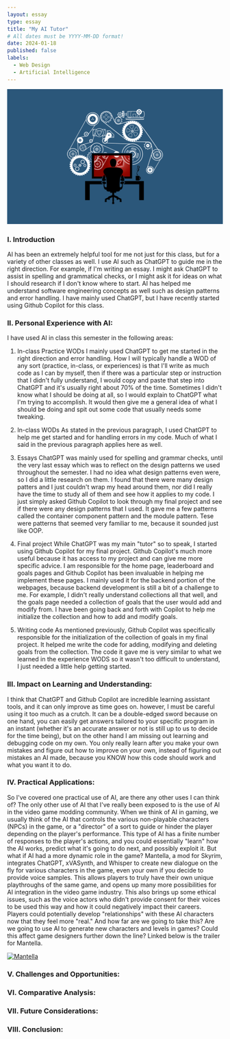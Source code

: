 ```yaml
---
layout: essay
type: essay
title: "My AI Tutor"
# All dates must be YYYY-MM-DD format!
date: 2024-01-18
published: false
labels:
  - Web Design
  - Artificial Intelligence
---
```


<img width="800px" class="rounded float-left pe-4" src="../img/3520511.png">

### I. Introduction
AI has been an extremely helpful tool for me not just for this class, but for a variety of other classes as well. I use AI such as ChatGPT to guide me in the right direction. For example, if I'm writing an essay. I might ask ChatGPT to assist in spelling and grammatical checks, or I might ask it for ideas on what I should research if I don't know where to start. AI has helped me understand software engineering concepts as well such as design patterns and error handling. I have mainly used ChatGPT, but I have recently started using Github Copilot for this class.

### II. Personal Experience with AI:
I have used AI in class this semester in the following areas:

1. In-class Practice WODs
I mainly used ChatGPT to get me started in the right direction and error handling. How I will typically handle a WOD of any sort (practice, in-class, or experiences) is that I'll write as much code as I can by myself, then if there was a particular step or instruction that I didn't fully understand, I would copy and paste that step into ChatGPT and it's usually right about 70% of the time. Sometimes I didn't know what I should be doing at all, so I would explain to ChatGPT what I'm trying to accomplish. It would then give me a general idea of what I should be doing and spit out some code that usually needs some tweaking.


2. In-class WODs
As stated in the previous paragraph, I used ChatGPT to help me get started and for handling errors in my code. Much of what I said in the previous paragraph applies here as well.


3. Essays
ChatGPT was mainly used for spelling and grammar checks, until the very last essay which was to reflect on the design patterns we used throughout the semester. I had no idea what design patterns even were, so I did a little research on them. I found that there were many design patters and I just couldn't wrap my head around them, nor did I really have the time to study all of them and see how it applies to my code. I just simply asked Github Copilot to look through my final project and see if there were any design patterns that I used. It gave me a few patterns called the container component pattern and the module pattern. Tese were patterns that seemed very familiar to me, because it sounded just like OOP.


4. Final project
While ChatGPT was my main "tutor" so to speak, I started using Github Copilot for my final project. Github Copilot's much more useful because it has access to my project and can give me more specific advice. I am responsible for the home page, leaderboard and goals pages and Github Copilot has been invaluable in helping me implement these pages. I mainly used it for the backend portion of the webpages, because backend development is still a bit of a challenge to me. For example, I didn't really understand collections all that well, and the goals page needed a collection of goals that the user would add and modify from. I have been going back and forth with Copilot to help me initialize the collection and how to add and modify goals.

   
5. Writing code
As mentioned previously, Github Copilot was specifically responsible for the initialization of the collection of goals in my final project. It helped me write the code for adding, modifying and deleting goals from the collection. The code it gave me is very similar to what we learned in the experience WODS so it wasn't too difficult to understand, I just needed a little help getting started.


### III. Impact on Learning and Understanding:
I think that ChatGPT and Github Copilot are incredible learning assistant tools, and it can only improve as time goes on. however, I must be careful using it too much as a crutch. It can be a double-edged sword because on one hand, you can easily get answers tailored to your specific program in an instant (whether it's an accurate answer or not is still up to us to decide for the time being), but on the other hand I am missing out learning and debugging code on my own. You only really learn after you make your own mistakes and figure out how to improve on your own, instead of figuring out mistakes an AI made, because you KNOW how this code should work and what you want it to do.

### IV. Practical Applications:
So I've covered one practical use of AI, are there any other uses I can think of? The only other use of AI that I've really been exposed to is the use of AI in the video game modding community. When we think of AI in gaming, we usually think of the AI that controls the various non-playable characters (NPCs) in the game, or a "director" of a sort to guide or hinder the player depending on the player's performance. This type of AI has a finite number of responses to the player's actions, and you could essentially "learn" how the AI works, predict what it's going to do next, and possibly exploit it. But what if AI had a more dynamic role in the game? Mantella, a mod for Skyrim, integrates ChatGPT, xVASynth, and Whisper to create new dialogue on the fly for various characters in the game, even your own if you decide to provide voice samples. This allows players to truly have their own unique playthroughs of the same game, and opens up many more possibilities for AI integration in the video game industry. This also brings up some ethical issues, such as the voice actors who didn't provide consent for their voices to be used this way and how it could negatively impact their careers. Players could potentially develop "relationships" with these AI characters now that they feel more "real." And how far are we going to take this? Are we going to use AI to generate new characters and levels in games? Could this affect game designers further down the line? Linked below is the trailer for Mantella.

[![Mantella](https://staticdelivery.nexusmods.com/mods/1704/images/98631/98631-1692410212-346989320.png)](https://www.youtube.com/watch?v=FLmbd48r2Wo)

### V. Challenges and Opportunities:


### VI. Comparative Analysis:


### VII. Future Considerations:


### VIII. Conclusion:
